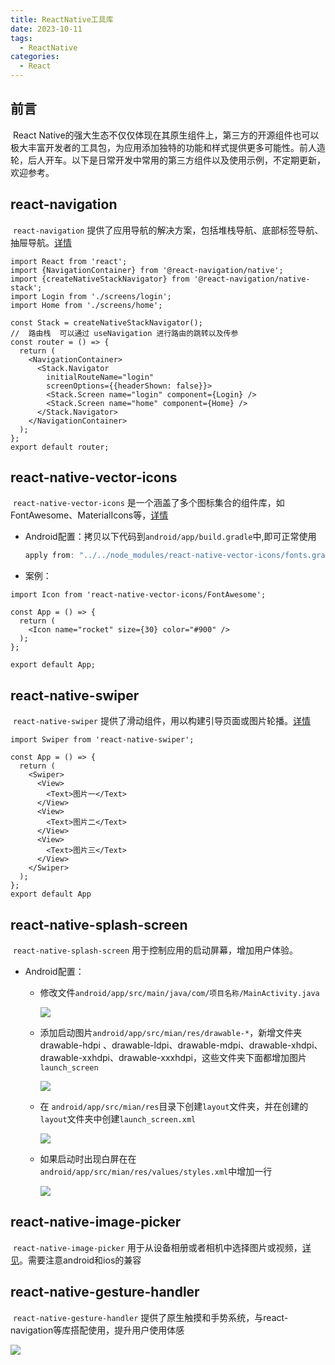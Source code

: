 ```yaml
---
title: ReactNative工具库
date: 2023-10-11
tags:
  - ReactNative
categories:
  - React
---
```


## 前言

​		React Native的强大生态不仅仅体现在其原生组件上，第三方的开源组件也可以极大丰富开发者的工具包，为应用添加独特的功能和样式提供更多可能性。前人造轮，后人开车。以下是日常开发中常用的第三方组件以及使用示例，不定期更新，欢迎参考。

## react-navigation

​		`react-navigation` 提供了应用导航的解决方案，包括堆栈导航、底部标签导航、抽屉导航。[详情](https://reactnavigation.org/)

```tsx
import React from 'react';
import {NavigationContainer} from '@react-navigation/native';
import {createNativeStackNavigator} from '@react-navigation/native-stack';
import Login from './screens/login';
import Home from './screens/home';

const Stack = createNativeStackNavigator();
//  路由栈  可以通过 useNavigation 进行路由的跳转以及传参
const router = () => {
  return (
    <NavigationContainer>
      <Stack.Navigator
        initialRouteName="login"
        screenOptions={{headerShown: false}}>
        <Stack.Screen name="login" component={Login} />
        <Stack.Screen name="home" component={Home} />
      </Stack.Navigator>
    </NavigationContainer>
  );
};
export default router;
```

## react-native-vector-icons

​		`react-native-vector-icons` 是一个涵盖了多个图标集合的组件库，如FontAwesome、MaterialIcons等，[详情](https://github.com/oblador/react-native-vector-icons)

- Android配置：拷贝以下代码到`android/app/build.gradle`中,即可正常使用

  ```java
  apply from: "../../node_modules/react-native-vector-icons/fonts.gradle"
  ```

- 案例：

```tsx
import Icon from 'react-native-vector-icons/FontAwesome';

const App = () => {
  return (
    <Icon name="rocket" size={30} color="#900" />
  );
};

export default App;
```

## react-native-swiper

​		`react-native-swiper` 提供了滑动组件，用以构建引导页面或图片轮播。[详情](https://github.com/leecade/react-native-swiper)

```tsx
import Swiper from 'react-native-swiper';

const App = () => {
  return (
    <Swiper>
      <View>
        <Text>图片一</Text>
      </View>
      <View>
        <Text>图片二</Text>
      </View>
      <View>
        <Text>图片三</Text>
      </View>
    </Swiper>
  );
};
export default App
```

## react-native-splash-screen

​		`react-native-splash-screen` 用于控制应用的启动屏幕，增加用户体验。

- Android配置：

  - 修改文件`android/app/src/main/java/com/项目名称/MainActivity.java`

    ![](https://cdn.jsdelivr.net/gh/kq981024/Media/202406131817965.png)

  - 添加启动图片`android/app/src/mian/res/drawable-*`，新增文件夹drawable-hdpi 、drawable-ldpi、drawable-mdpi、drawable-xhdpi、drawable-xxhdpi、drawable-xxxhdpi，这些文件夹下面都增加图片`launch_screen`

    ![](https://cdn.jsdelivr.net/gh/kq981024/Media/202406131821932.png)

  - 在 `android/app/src/mian/res`目录下创建`layout`文件夹，并在创建的`layout`文件夹中创建`launch_screen.xml`

    ![](https://cdn.jsdelivr.net/gh/kq981024/Media/202406131824765.png)

  - 如果启动时出现白屏在在 `android/app/src/mian/res/values/styles.xml`中增加一行

    ![](https://cdn.jsdelivr.net/gh/kq981024/Media/202406131828996.png)

## react-native-image-picker

​		`react-native-image-picker` 用于从设备相册或者相机中选择图片或视频，[详见](https://github.com/react-native-image-picker/react-native-image-picker)。需要注意android和ios的兼容



## react-native-gesture-handler

​	`react-native-gesture-handler` 提供了原生触摸和手势系统，与react-navigation等库搭配使用，提升用户使用体感

![](https://cdn.jsdelivr.net/gh/kq981024/Media/202406131920641.png)

### 